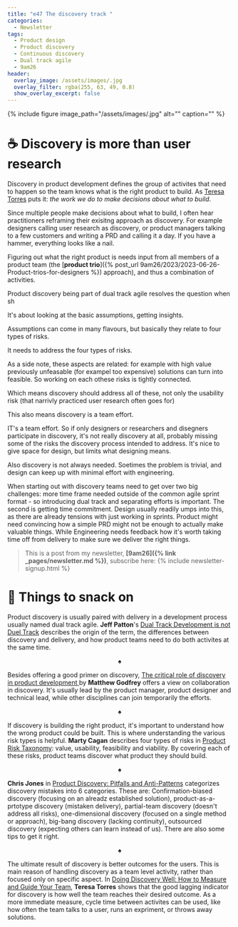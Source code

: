 ```yaml
---
title: "e47 The discovery track "
categories:
  - Newsletter
tags:
  - Product design
  - Product discovery
  - Continuous discovery
  - Dual track agile
  - 9am26
header:
  overlay_image: /assets/images/.jpg
  overlay_filter: rgba(255, 63, 49, 0.8)
  show_overlay_excerpt: false
---
```



{% include figure image_path="/assets/images/.jpg" alt="" caption="" %}

# ☕ Discovery is more than user research

Discovery in product development defines the group of activites that need to happen so the team knows what is the right product to build. As [Teresa Torres](https://www.producttalk.org/) puts it: *the work we do to make decisions about what to build*.

Since multiple people make decisions about what to build, I often hear practitioners reframing their exisitng approach as discovery. For example designers calling user research as discovery, or product managers talking to a few customers and writing a PRD and calling it a day. If you have a hammer, everything looks like a nail. 

Figuring out what the right product is needs input from all members of a product team (the [**product trio**]({% post_url 9am26/2023/2023-06-26-Product-trios-for-designers %}) approach), and thus a combination of activities. 




Product discovery being part of dual track agile resolves the question when sh

It's about looking at the basic assumptions, getting insights. 

Assumptions can come in many flavours, but basically they relate to four types of risks.

It needs to address the four types of risks.

As a side note, these aspects are related: for example with high value previously unfeasable (for exampel too expensive) solutions can turn into feasible. So working on each othese risks is tightly connected.

Which means discovery should address all of these, not only the usability risk (that narrivly practiced user research often goes for)

This also means discovery is a team effort.

IT's a team effort. So if only designers or researchers and disegners participate in discovery, it's not really discovery at all, probably missing some of the risks the discovery process intended to address. It's nice to give space for design, but limits what designing means.

Also discovery is not always needed. Soetimes the problem is trivial, and design can keep up with minimal effort with engineering.

When starting out with discovery teams need to get over two big challenges: more time frame needed outside of the common agile sprint format - so introducing dual track and separating efforts is important. The second is getting time commitment. Design usually readily umps into this, as there are already tensions with just working in sprints. Product might need convincing how a simple PRD might not be enough to actually make valuable things. While Engineering needs feedback how it's worth taking time off from delivery to make sure we deliver the right things.

> This is a post from my newsletter, **[9am26]({% link _pages/newsletter.md %})**, subscribe here:
> {% include newsletter-signup.html %}

# 🍪 Things to snack on

Product discovery is usually paired with delivery in a development process usually named dual track agile. **Jeff Patton**'s  [Dual Track Development is not Duel Track](http://jpattonassociates.com/dual-track-development/) describes the origin of the term, the differences between discovery and delivery, and how product teams need to do both activites at the same time.

<p style="text-align: center;">♠</p>

Besides offering a good primer on discovery, [The critical role of discovery in product development
](https://uxdesign.cc/the-critical-role-of-discovery-in-product-development-6f50bf196722) by **Matthew Godfrey** offers a view on collaboration in discovery. It's usually lead by the product manager, product designer and technical lead, while other disciplines can join temporarily the efforts. 

<p style="text-align: center;">♠</p>

If discovery is building the right product, it's important to understand how the wrong product could be built. This is where understanding the various risk types is helpful. **Marty Cagan** describes four types of risks in [Product Risk Taxonomy](https://www.svpg.com/product-risk-taxonomies/): value, usability, feasibility and viability. By covering each of these risks, product teams discover what product they should build.

<p style="text-align: center;">♠</p>

**Chris Jones** in [Product Discovery: Pitfalls and Anti-Patterns](http://svpg.com/product-discovery-anti-patterns/) categorizes discovery mistakes into 6 categories. These are: Confirmation-biased discovery (focusing on an alreadz established solution), product-as-a-prtotype discovery (mistaken delivery), partial-team discovery (doesn't address all risks), one-dimensional discovery (focused on a single method or approach), big-bang discovery (lacking continuity), outsourced discovery (expecting others can learn instead of us). There are also some tips to get it right.

<p style="text-align: center;">♠</p>

The ultimate result of discovery is better outcomes for the users. This is main reason of handling discovery as a team level activity, rather than focused only on specific aspect. In [Doing Discovery Well: How to Measure and Guide Your Team](https://www.producttalk.org/2020/06/measure-discovery/), **Teresa Torres** shows that the good lagging indicator for discovery is how well the team reaches their desired outcome. As a more immediate measure, cycle time between activites can be used, like how often the team talks to a user, runs an expriment, or throws away solutions.





